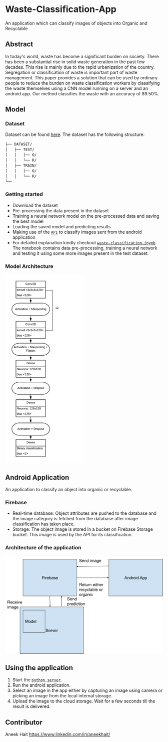 # Waste-Classification-App
An application which can classify images of objects into Organic and Recyclable

## Abstract
In today's world, waste has become a significant burden on society. There has been a substantial rise in solid waste generation in the past few decades. This rise is mainly due to the rapid urbanization of the country. Segregation or classification of waste is important part of waste management. This paper provides a solution that can be used by ordinary people to reduce the burden on waste classification workers by classifying the waste themselves using a CNN model running on a server and an android app. Our method classifies the waste with an accuracy of 89.50\%.

## Model

### Dataset
Dataset can be found [here](https://www.kaggle.com/techsash/waste-classification-data "Dataset reference"). The dataset has the following structure:
```bash
├── DATASET/
│   ├── TEST/
│   │   ├── O/
│   │   └── R/
│   ├── TRAIN/
│   │   ├── O/
│   │   └── R/
└── 
```

### Getting started
* Download the dataset
* Pre-processing the data present in the dataset
* Training a neural network model on the pre-processed data and saving the best model
* Loading the saved model and predicting results
* Making use of the [```API```](api.py) to classify images sent from the android application
* For detailed explanation kindly checkout [```waste-classification.ipynb```](waste-classification.ipynb "iPython notebook"). The notebook contains data pre-processing, training a neural network and testing it using some more images present in the test dataset.

### Model Architecture

<img src="Results/model-arch.png" width="250">

## Android Application
An application to classify an object into organic or recyclable.

### Firebase
* Real-time database: Object attributes are pushed to the database and the image category is fetched from the database after image classification has taken place.
* Storage: The object image is stored in a bucket on Firebase Storage bucket. This image is used by the API for its classification.

### Architecture of the application
![Application architecture](Results/app-arch.png "Architecture of the application")

## Using the application
1. Start the [```python server```](Model/api.py).
2. Run the android application.
3. Select an image in the app either by capturing an image using camera or picking an image from the local internal storage.
4. Upload the image to the cloud storage. Wait for a few seconds till the result is delivered.

## Contributor

Aneek Hait 
https://www.linkedin.com/in/aneekhait/
